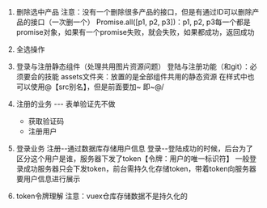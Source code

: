 1. 删除选中产品
   注意：没有一个删除很多产品的接口，但是有通过ID可以删除产品的接口（一次删一个）
   Promise.all([p1, p2, p3])：p1, p2, p3每一个都是promise对象，如果有一个promise失败，就会失败，如果都成功，返回成功

2. 全选操作

3. 登录与注册静态组件（处理共用图片资源问题）
    登陆与注册功能（和git）：必须要会的技能
    assets文件夹：放置的是全部组件共用的静态资源
    在样式中也可以使用@【src别名】，但是前面要加~
        即~@/

4. 注册的业务 --- 表单验证先不做
    - 获取验证码 
    - 注册用户
5. 登录业务
    注册--通过数据库存储用户信息
    登录--登陆成功的时候，后台为了区分这个用户是谁，服务器下发了token【令牌：用户的唯一标识符】
    一般登录成功服务器只会下发token，前台需持久化存储token，带着token向服务器要用户信息进行展示


6. token令牌理解
    注意：vuex仓库存储数据不是持久化的
